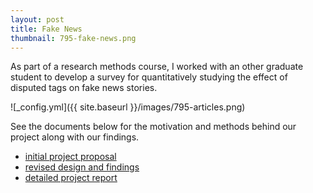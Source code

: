 ```yaml
---
layout: post
title: Fake News
thumbnail: 795-fake-news.png
---
```


As part of a research methods course, I worked with an other graduate
student to develop a survey for quantitatively studying the effect of disputed tags on fake news
stories.

![_config.yml]({{ site.baseurl }}/images/795-articles.png)

See the documents below for the motivation and methods behind our
project along with our findings.


- [initial project proposal](https://harishtella.github.io/documents/795-proposal.pdf)
- [revised design and findings](https://harishtella.github.io/documents/795-findings-presentation.pdf)
- [detailed project report](https://harishtella.github.io/documents/795-detailed-report.pdf)


